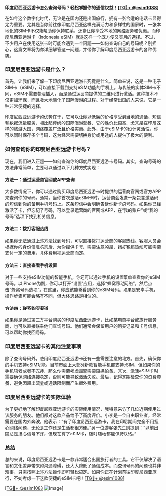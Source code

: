 **印度尼西亚远游卡怎么查询号码？轻松掌握你的通信权益！[[TG💪+ @esim1088](https://t.me/s/esim1088)]**

在如今这个数字化时代，无论是在国内还是出国旅行，拥有一张合适的电话卡显得尤为重要。尤其是当你前往像印度尼西亚这样充满活力和多样性的国家时，一张本地化的SIM卡不仅能帮助你保持联系，还能让你享受本地的网络服务和优惠。而印度尼西亚远游卡（Indonesia eSIM）就是这样一个既方便又实用的选择。不过，不少用户在使用这张卡时可能会遇到一个问题——如何查询自己的号码呢？别担心，这篇文章将为你详细解答这一问题，并带你了解印度尼西亚远游卡的各种优势。

### 印度尼西亚远游卡是什么？

首先，让我们来了解一下印度尼西亚远游卡究竟是什么。简单来说，这是一种电子SIM卡（eSIM），可以直接下载到支持eSIM功能的手机上。与传统的实体SIM卡不同，eSIM不需要物理插入，而是通过运营商提供的二维码进行激活。这种技术不仅更加环保，而且极大地简化了国际漫游的过程。对于经常出国的人来说，它是一种非常便捷的选择。

印度尼西亚远游卡的优势在于，它可以让你以低廉的价格享受到当地的通话、短信和数据流量服务。相比起传统的国际漫游套餐，它的性价比更高，尤其是在印尼这样的旅游大国，网络覆盖广泛且价格实惠。此外，由于eSIM卡的设计灵活性，你可以同时保存多个号码，这为经常需要切换身份或用途的人提供了极大的便利。

### 如何查询你的印度尼西亚远游卡号码？

现在，我们进入正题——如何查询你的印度尼西亚远游卡号码。其实，查询号码的方法非常简单，主要可以通过以下几种方式实现：

#### 方法一：通过运营商官网或APP查询

大多数情况下，你可以通过购买印度尼西亚远游卡时提供的运营商官网或官方APP来查询你的号码。通常，当你首次激活eSIM卡时，运营商会发送一条包含激活码的短信到你的备用手机号码上。这条短信中会明确告诉你新卡的号码。如果你已经激活了卡，但忘记了号码，可以登录运营商的官网或APP，在“我的账户”或“我的号码”选项下找到相关信息。

#### 方法二：拨打客服热线

如果你无法通过上述方法找到号码，可以直接拨打运营商的客服热线。客服人员会根据你的身份信息核实后，为你提供卡号。需要注意的是，拨打客服热线可能需要支付一定的费用，具体费用视运营商而定。

#### 方法三：直接查看手机设置

对于一些支持eSIM功能的智能手机，你还可以通过手机的设置菜单查看你的eSIM号码。以iPhone为例，你可以打开“设置”应用，选择“蜂窝移动网络”，然后点击“蜂窝号码选项”。在这里，你应该能够看到你的eSIM号码。如果是安卓手机，操作步骤可能会略有不同，但大体思路是相似的。

#### 方法四：联系购买渠道

如果你是通过第三方平台购买的印度尼西亚远游卡，比如某电商平台或旅行服务商，也可以直接联系他们查询号码。他们通常会保留用户的购买记录和卡号信息，可以帮助你找回号码。

### 印度尼西亚远游卡的其他注意事项

除了查询号码外，使用印度尼西亚远游卡还有一些需要注意的地方。首先，确保你的手机支持eSIM功能。目前市面上大部分新款智能手机都支持eSIM，但如果你的手机较老或者不支持，那么你需要考虑是否需要更换设备。其次，激活eSIM卡时需要确保网络连接稳定，否则可能导致激活失败。最后，记得定期检查你的资费套餐，避免因超出流量或通话限制而产生额外费用。

### 印度尼西亚远游卡的实际体验

为了更好地了解印度尼西亚远游卡的实际使用情况，我特意采访了几位近期使用过该服务的朋友。他们都对这款产品给予了高度评价。小李是一位自由职业者，经常需要在国内外奔波。他表示：“有了印度尼西亚远游卡，我在印尼期间完全不用担心网络问题，无论是工作还是生活都很方便。”另一位游客张先生则提到：“以前出国总是担心信号不好，但现在有了eSIM卡，随时随地都能保持联络。”

### 总结

总的来说，印度尼西亚远游卡是一款非常适合出国旅行者的工具。它不仅解决了语言和文化差异带来的沟通障碍，还大大降低了通信成本。而查询号码的问题也并非难事，只需按照上述方法操作即可轻松搞定。如果你正在计划前往印度尼西亚旅行，不妨考虑一下这款便捷的eSIM卡吧！[[TG💪+ @esim1088](https://t.me/s/esim1088)]

[[TG💪+ @esim1088](https://t.me/s/esim1088) ![Image](https://i.postimg.cc/4NQfJmqS/Snipaste-2025-05-13-00-14-12.png)]